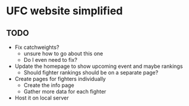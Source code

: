# UFC website simplified 

## TODO
- Fix catchweights?
    - unsure how to go about this one
    - Do I even need to fix?
- Update the homepage to show upcoming event and maybe rankings 
    - Should fighter rankings should be on a separate page?
- Create pages for fighters individually 
    - Create the info page
    - Gather more data for each fighter
- Host it on local server



